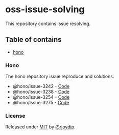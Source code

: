 # oss-issue-solving

This repository contains issue resolving.

## Table of contains

- [hono](#hono)

### Hono

The hono repository issue reproduce and solutions.

- @hono/issue-3242 - [Code](./hono/3242/)
- @hono/issue-3238 - [Code](./hono/3238/)
- @hono/issue-3254 - [Code](./hono/3254/)
- @hono/issue-3275 - [Code](./hono/3275/)

### License

Released under [MIT](./LICENSE) by [@rjoydip](https://github.com/rjoydip).
